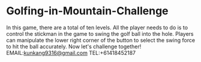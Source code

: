 # Golfing-in-Mountain-Challenge
In this game, there are a total of ten levels. All the player needs to do is to control the stickman in the game to swing the golf ball into the hole. Players can manipulate the lower right corner of the button to select the swing force to hit the ball accurately. Now let's challenge together!
EMAIL:kunkang9316@gmail.com
TEL:+61418452187
